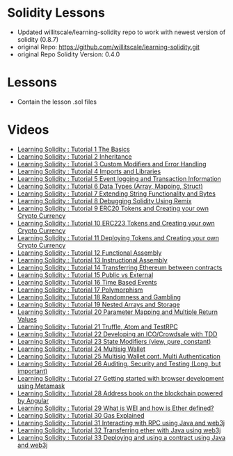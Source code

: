 # Solidity Lessons

- Updated willitscale/learning-solidity repo to work with newest version of solidity (0.8.7)
- original Repo: https://github.com/willitscale/learning-solidity.git
- original Repo Solidity Version: 0.4.0

# Lessons

- Contain the lesson .sol files 

# Videos

- [Learning Solidity : Tutorial 1 The Basics](https://www.youtube.com/watch?v=v_hU0jPtLto)
- [Learning Solidity : Tutorial 2 Inheritance](https://www.youtube.com/watch?v=6hkmLOtIq8A)
- [Learning Solidity : Tutorial 3 Custom Modifiers and Error Handling](https://www.youtube.com/watch?v=3ObTNzDM3wI)
- [Learning Solidity : Tutorial 4 Imports and Libraries](https://www.youtube.com/watch?v=0Lyf_3kA3Ms)
- [Learning Solidity : Tutorial 5 Event logging and Transaction Information](https://www.youtube.com/watch?v=Jlq997yOoRs)
- [Learning Solidity : Tutorial 6 Data Types (Array, Mapping, Struct)](https://www.youtube.com/watch?v=8UhO3IKApSg)
- [Learning Solidity : Tutorial 7 Extending String Functionality and Bytes](https://www.youtube.com/watch?v=6iiWwT0O2fY)
- [Learning Solidity : Tutorial 8 Debugging Solidity Using Remix](https://www.youtube.com/watch?v=7z52hP26MFs)
- [Learning Solidity : Tutorial 9 ERC20 Tokens and Creating your own Crypto Currency](https://www.youtube.com/watch?v=r7XojpIDuhA)
- [Learning Solidity : Tutorial 10 ERC223 Tokens and Creating your own Crypto Currency](https://www.youtube.com/watch?v=IWC9-yGoDGs)
- [Learning Solidity : Tutorial 11 Deploying Tokens and Creating your own Crypto Currency](https://www.youtube.com/watch?v=WfkPTyvOL_g)
- [Learning Solidity : Tutorial 12 Functional Assembly](https://www.youtube.com/watch?v=nkGN6GwkMzU)
- [Learning Solidity : Tutorial 13 Instructional Assembly](https://www.youtube.com/watch?v=axZJ2NFMH5Q)
- [Learning Solidity : Tutorial 14 Transferring Ethereum between contracts](https://www.youtube.com/watch?v=ELWSKMcJfI8)
- [Learning Solidity : Tutorial 15 Public vs External](https://www.youtube.com/watch?v=Ii4g38mPPlg)
- [Learning Solidity : Tutorial 16 Time Based Events](https://www.youtube.com/watch?v=HGw-yalqdgs)
- [Learning Solidity : Tutorial 17 Polymorphism](https://www.youtube.com/watch?v=l_E5F5qnbtk)
- [Learning Solidity : Tutorial 18 Randomness and Gambling](https://www.youtube.com/watch?v=3wY5PRliphE)
- [Learning Solidity : Tutorial 19 Nested Arrays and Storage](https://www.youtube.com/watch?v=zkNHRJEuYQg)
- [Learning Solidity : Tutorial 20 Parameter Mapping and Multiple Return Values](https://www.youtube.com/watch?v=v3aoiTh-UVQ)
- [Learning Solidity : Tutorial 21 Truffle, Atom and TestRPC](https://www.youtube.com/watch?v=YcTSilIfih0)
- [Learning Solidity : Tutorial 22 Developing an ICO/Crowdsale with TDD](https://www.youtube.com/watch?v=Cow_aL7NUGY)
- [Learning Solidity : Tutorial 23 State Modifiers (view, pure, constant)](https://www.youtube.com/watch?v=RKos31UueqY)
- [Learning Solidity : Tutorial 24 Multisig Wallet](https://www.youtube.com/watch?v=OwavQTuHoM8)
- [Learning Solidity : Tutorial 25 Multisig Wallet cont. Multi Authentication](https://www.youtube.com/watch?v=23YLeX7mpbU)
- [Learning Solidity : Tutorial 26 Auditing, Security and Testing (Long, but important)](https://www.youtube.com/watch?v=LGCMZ7S_ITE)
- [Learning Solidity : Tutorial 27 Getting started with browser development using Metamask](https://www.youtube.com/watch?v=eog2eYrPEu0)
- [Learning Solidity : Tutorial 28 Address book on the blockchain powered by Angular](https://www.youtube.com/watch?v=bvxKICus3bw)
- [Learning Solidity : Tutorial 29 What is WEI and how is Ether defined?](https://www.youtube.com/watch?v=yOfYNUQVjxk)
- [Learning Solidity : Tutorial 30 Gas Explained](https://www.youtube.com/watch?v=sPrYkYk_Beo)
- [Learning Solidity : Tutorial 31 Interacting with RPC using Java and web3j](https://www.youtube.com/watch?v=fzUGvU2dXxU)
- [Learning Solidity : Tutorial 32 Transferring ether with Java using web3j](https://www.youtube.com/watch?v=kJ905hVbQ_E)
- [Learning Solidity : Tutorial 33 Deploying and using a contract using Java and web3j](https://www.youtube.com/watch?v=ibAh04Csp0M)
